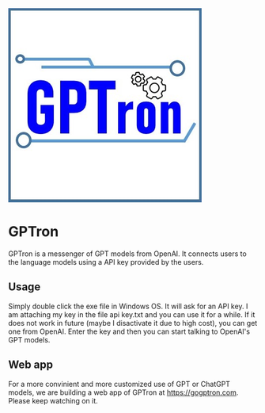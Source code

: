 <img src='icon.jpg'>

# GPTron
GPTron is a messenger of GPT models from OpenAI. It connects users to the language models using a API key provided by the users.

## Usage
Simply double click the exe file in Windows OS. It will ask for an API key. I am attaching my key in the file api key.txt and you can use it for a while. If it does not work in future (maybe I disactivate it due to high cost), you can get one from OpenAI. Enter the key and then you can start talking to OpenAI's GPT models.

## Web app
For a more convinient and more customized use of GPT or ChatGPT models, we are building a web app of GPTron at https://gogptron.com. Please keep watching on it.
